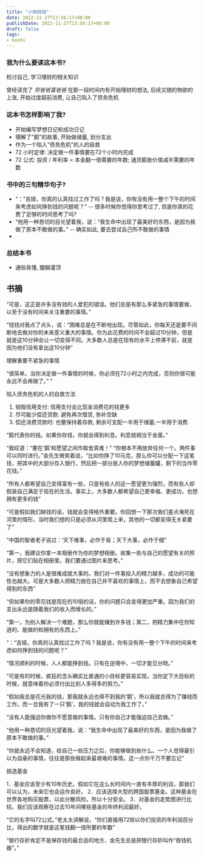 ```yaml
---
title: "小狗钱钱"
date: 2022-11-27T13:56:17+08:00
publishDate: 2022-11-27T13:56:17+08:00
draft: false
tags:
- books
---
```


### 我为什么要读这本书?

检讨自己, 学习理财的相关知识

曾经读完了 *穷爸爸富爸爸* 在那一段时间内有开始理财的想法, 后续又随的物欲的上涨,
开始过度超前消费, 让自己陷入了债务危机

### 这本书怎样影响了我?

- 开始编写梦想日记和成功日记
- 理解了"鹅"的故事, 开始做储蓄, 划分支出
- 作为一个陷入"债务危机"的人的自救
- 72 小时定律: 决定做一件事情要在72个小时内完成
- 72 公式: 投资 / 年利率 = 本金翻一倍需要的年数; 通货膨胀价值减半需要的年数 
    
### 书中的三句精华句子?

- “：“吉娅，你真的认真找过工作了吗？我是说，你有没有用一整个下午的时间来考虑如何挣到钱的问题呢？” -- 很多时候你觉得你思考过了, 但是你真的花费了足够的时间思考了吗?
- “他用一种恳切的目光望着我，说：“我生命中出现了最美好的东西，是因为我做了原本不敢做的事。” -- 确实如此, 要去尝试自己所不敢做的事情
- 

### 总结本书

- 通俗易懂, 醍醐灌顶

## 书摘

“可是，这正是许多没有钱的人爱犯的错误。他们总是有那么多紧急的事情要做，以至于没有时间来关注重要的事情。”

“钱钱对我点了点头，说：“困难总是在不断地出现。尽管如此，你每天还是要不间断地去做对你的未来意义重大的事情。你为此花费的时间不会超过10分钟，但是就是这10分钟会让一切变得不同。大多数人总是在现有的水平上停滞不前，就是因为他们没有拿出这10分钟”

理解重要不紧急的事情

“很简单。当你决定做一件事情的时候，你必须在72小时之内完成，否则你很可能永远不会再做了。”
”

陷入债务危机的人的自救方法
1. 销毁信用支付: 信用支付会比现金消费花的钱更多
2. 尽可能少偿还贷款: 避免再次借贷, 弥补空缺
3. 偿还消费贷款时: 也要保持着存款, 剩余可支配一半用于储蓄,一半用于消费.

“鹅代表你的钱。如果你存钱，你就会得到利息。利息就相当于金蛋。”

“我叹道：“要在‘鹅’和愿望之间作取舍真难！”
“你根本不用放弃任何一个。两件事可以同时进行。”金先生微笑着说，“比如你挣了10马克，那么你可以分配一下这笔钱，把其中的大部分存入银行，然后把一部分放入你的梦想储蓄罐，剩下的当作零花钱。”

“所有人都希望自己变得富有一些，只是有些人的这一愿望更为强烈，而有些人却假装自己满足于现在的生活。事实上，大多数人都希望自己更幸福、更成功，也想拥有更多的钱”

“可是假如我们缺钱的话，钱就会变得格外重要。你回想一下那次我们差点淹死在河里的情形，当时我们想的只是必须从河里爬上来，其他的一切都变得无关紧要了”

“中国的智者老子说过：‘天下难事，必作于易；天下大事，必作于细”

“第一，我建议你拿一本相册作为你的梦想相册。收集一些与自己的愿望有关的照片，把它们贴在相册里。我们要通过图片来思考。”

“没有想象力的人是很难成就大事的。我们对一件事投入的精力越多，成功的可能性也越大。可是大多数人把精力放在自己并不喜欢的事情上，而不去想象自己希望得到的东西”

“但如果你的零花钱是现在的10倍的话，你的问题只会变得更加严重。因为我们的支出永远是随着我们的收入而增长的。”

“第一，为别人解决一个难题，那么你就能赚到许多钱；第二，把精力集中在你知道的、能做的和拥有的东西上。”

“：“吉娅，你真的认真找过工作了吗？我是说，你有没有用一整个下午的时间来考虑如何挣到钱的问题呢？”

“情况顺利的时候，人人都能挣到钱。只有在逆境中，一切才能见分晓。”

“可是有的时候，疯狂的念头确实比普通的小目标更容易实现。当你定下大目标的时候，就意味着你必须付出比别人多得多的努力。”

“假如我总是花光我的钱，那我就永远也得不到我的‘鹅’，所以我就总得为了赚钱而工作。而一旦我有了一只‘鹅’，我的钱就会自动为我工作了。”

“没有人能强迫你做你不愿意做的事情。只有你自己才能强迫自己去做。”

“他用一种恳切的目光望着我，说：“我生命中出现了最美好的东西，是因为我做了原本不敢做的事。”

“你就永远不会知道，给自己一些压力之后，你能够做到些什么。一个人觉得最引以为自豪的事情，往往是那些做起来最艰难的事情。这一点你千万不要忘记”

挑选基金

1．基金应该至少有10年历史。假如它在这么长时间内一直有丰厚的利润，那我们可以认为，未来它也会运作良好。
2．应该选择大型的跨国股票基金。这种基金在世界各地购买股票，以此分散风险，所以十分安全。
3．对基金的走势图进行比较。我们应该观察在过去10年间哪些基金的年终利润最好。

“它的名字叫72公式。”老太太讲解说，“你们直接用72除以你们投资的年利润百分比，得出的数字就是这笔钱翻一倍所要的年数”

“银行存折肯定不是保存钱的最合适的地方，金先生总是把银行存折叫作“吞钱机器”。”
